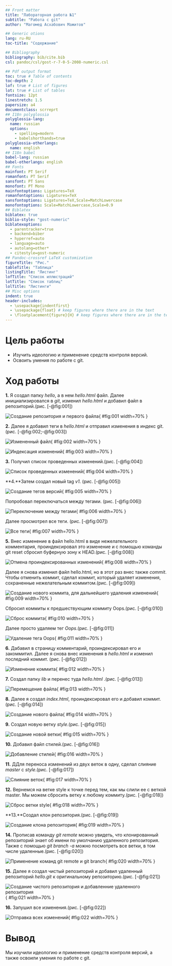 ```yaml
---
## Front matter
title: "Лабораторная работа №1"
subtitle: "Работа с git"
author: "Магомед Асхабович Мажитов"

## Generic otions
lang: ru-RU
toc-title: "Содержание"

## Bibliography
bibliography: bib/cite.bib
csl: pandoc/csl/gost-r-7-0-5-2008-numeric.csl

## Pdf output format
toc: true # Table of contents
toc-depth: 2
lof: true # List of figures
lot: true # List of tables
fontsize: 12pt
linestretch: 1.5
papersize: a4
documentclass: scrreprt
## I18n polyglossia
polyglossia-lang:
  name: russian
  options:
	- spelling=modern
	- babelshorthands=true
polyglossia-otherlangs:
  name: english
## I18n babel
babel-lang: russian
babel-otherlangs: english
## Fonts
mainfont: PT Serif
romanfont: PT Serif
sansfont: PT Sans
monofont: PT Mono
mainfontoptions: Ligatures=TeX
romanfontoptions: Ligatures=TeX
sansfontoptions: Ligatures=TeX,Scale=MatchLowercase
monofontoptions: Scale=MatchLowercase,Scale=0.9
## Biblatex
biblatex: true
biblio-style: "gost-numeric"
biblatexoptions:
  - parentracker=true
  - backend=biber
  - hyperref=auto
  - language=auto
  - autolang=other*
  - citestyle=gost-numeric
## Pandoc-crossref LaTeX customization
figureTitle: "Рис."
tableTitle: "Таблица"
listingTitle: "Листинг"
lofTitle: "Список иллюстраций"
lotTitle: "Список таблиц"
lolTitle: "Листинги"
## Misc options
indent: true
header-includes:
  - \usepackage{indentfirst}
  - \usepackage{float} # keep figures where there are in the text
  - \floatplacement{figure}{H} # keep figures where there are in the text
---
```


# Цель работы


- Изучить идеологию и применение средств контроля версий.
- Освоить умения по работе с git.


# Ход работы

**1.** Я создал папку *hello*, а в нем *hello.html* файл. Далее инициализировался в *git*, изменил *hello.html* и добавил файл в репозиторий.(рис. [-@fig:001])

![Создание репозитория и первого файла](image/созданиерепозиторияифайла.png){ #fig:001 width=70% }


**2.** Далее я добавил теги в *hello.html* и отправил изменения в индекс git.(рис. [-@fig:002;-@fig:003])

![Измененный файл](image/hellohtml.png){ #fig:002 width=70% }


![Индексация изменений](image/теги_странницы_консоль.png){ #fig:003 width=70% }

**3.** Получил список проведенных изменений.(рис. [-@fig:004])

![Список проведенных изменений](image/log.png){ #fig:004 width=70% }

**4.**Затем создал новый tag *v1*. (рис. [-@fig:005])

![Создание тегов версий](image/5.png){ #fig:005 width=70% }

Попробовал переключаться между тегами. (рис. [-@fig:006])

![Переключение между тегами](image/6.png){ #fig:006 width=70% }

Далее просмотрел все теги. (рис. [-@fig:007])

![Все теги](image/7.png){ #fig:007 width=70% }

**5.** Внес изменение в файл hello.html в виде нежелательного комментария, проиндексировал это изменение и с помощью команды git reset сбросил буферную зону к HEAD.(рис. [-@fig:008])

![Отмена проиндексированных изменений](image/8.png){ #fig:008 width=70% }

Далее я снова изменил файл hello.html, но в этот раз внес также *commit*. Чтобы отменить коммит, сделал коммит, который удаляет изменения, сохраненные нежелательным коммитом.(рис. [-@fig:009])

![Создание нового коммита, для дальнейшего удаления изменений](image/revert.png){ #fig:009 width=70% }

Сбросил коммиты к предшествующим коммиту Oops.(рис. [-@fig:010])

![Сброс коммита](image/reset.png){ #fig:010 width=70% }

Далее просто удаляем тег *Oops*.(рис. [-@fig:011])

![Удаление тега Оops](image/11.png){ #fig:011 width=70% }


**6.** Дабавил в страницу комментарий, проиндексировал его и закоммитил. Далее я снова внес изменения в *hello.html* и изменил последний коммит. (рис. [-@fig:012])

![Изменение коммита](image/12.png){ #fig:012 width=70% }

**7.** Создал папку *lib* и перенес туда *hello.html* .(рис. [-@fig:013])

![Перемещение файла](image/13.png){ #fig:013 width=70% }

**8.** Далее я создал *index.html*, проиндексировал его и добавил коммит.(рис. [-@fig:014])

![Создание нового файла](image/14.png){ #fig:014 width=70% }

**9.** Создал новую ветку *style*.(рис. [-@fig:015])

![Создание новой ветки](image/15.png){ #fig:015 width=70% }

**10.** Добавил файл стилей.(рис. [-@fig:016])

![Добавление стилей](image/16.png){ #fig:016 width=70% }

**11.** ДДля переноса изменений из двух веток в одну, сделал слияние *master* c *style*.(рис. [-@fig:017])

![Слияние веток](image/17.png){ #fig:017 width=70% }

**12.** Вернемся на ветке style к точке перед тем, как мы слили ее с веткой master. Мы
можем сбросить ветку к любому коммиту.(рис. [-@fig:018])

![Сброс ветки style](image/18.png){ #fig:018 width=70% }

**13.**Создал клон репозитория.(рис. [-@fig:019])

![Создание клона репозитория](image/19.png){ #fig:019 width=70% }

**14.** Прописав команду *git remote* можно увидеть, что клонированный репозиторий знает об имени по умолчанию удаленного репозитория. Также с помощью *git branch -а* можно посмотреть все ветки, в том числе удаленные.(рис. [-@fig:020])

![Применение команд git remote и git branch](image/20.png){ #fig:020 width=70% }

**15.** Далее я создал чистый репозиторий и добавил удаленный репозиторий *hello.git* к оригинальному репозиторию.(рис. [-@fig:021])

![Создание чистого репозитория и добавленние удаленного репозитория](image/21.png){ #fig:021 width=70% }

**16.** Запушил все изменения.(рис. [-@fig:022])

![Отправка всех изменений](image/22.png){ #fig:022 width=70% }


# Вывод

Мы изучили идеологию и применение средств контроля версий, а также освоили умения по работе с git.